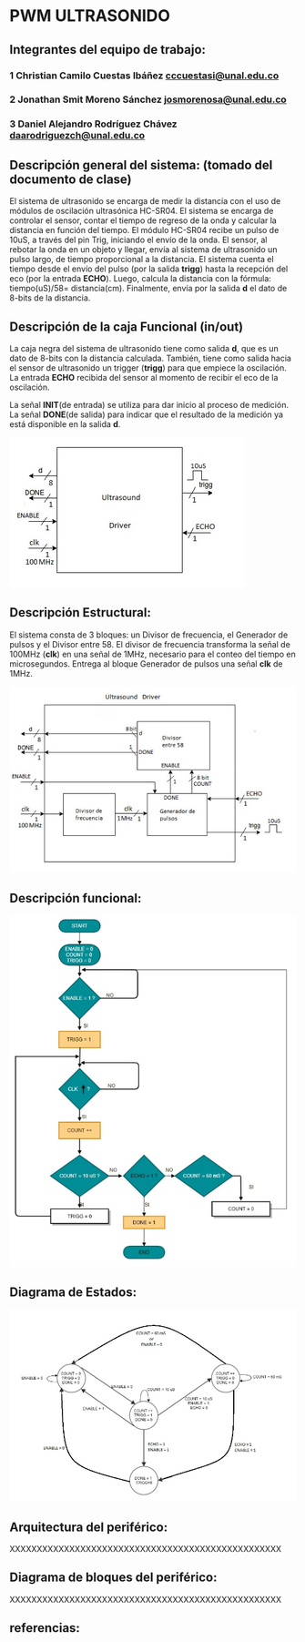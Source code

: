 # PWM ULTRASONIDO

## Integrantes del equipo de trabajo:

### 1 Christian Camilo Cuestas Ibáñez cccuestasi@unal.edu.co
### 2 Jonathan Smit Moreno Sánchez josmorenosa@unal.edu.co
### 3 Daniel Alejandro Rodríguez Chávez daarodriguezch@unal.edu.co
## Descripción general del sistema: (tomado del documento de clase)

El sistema de ultrasonido se encarga de medir la distancia con el uso de módulos de oscilación ultrasónica HC-SR04. El sistema se encarga de controlar el sensor, contar el tiempo de regreso de la onda y calcular la distancia en función del tiempo. El módulo HC-SR04 recibe un pulso de 10uS, a través del pin Trig, iniciando el envío de la onda. El sensor, al rebotar la onda en un objeto y llegar, envía al sistema de ultrasonido un pulso largo, de tiempo proporcional a la distancia. El sistema cuenta el tiempo desde el envío del pulso (por la salida **trigg**) hasta la recepción del eco (por 
la entrada **ECHO**). Luego, calcula la distancia con la fórmula: tiempo(uS)/58= distancia(cm). Finalmente, envía por la salida **d** el dato de 8-bits de la distancia.

## Descripción de la caja Funcional  (in/out)

La caja negra del sistema de ultrasonido tiene como salida **d**, que es un dato de 8-bits con la distancia calculada. También, tiene como salida hacia el sensor de ultrasonido un trigger (**trigg**) para que empiece la oscilación. La entrada **ECHO** recibida del sensor al momento de recibir el eco de la oscilación.

La señal **INIT**(de entrada) se utiliza para dar inicio al proceso de medición. La señal **DONE**(de salida) para indicar que el resultado de la medición ya está disponible en la salida **d**.

![](https://github.com/Fabeltranm/FPGA-Game-D1/blob/master/HW/RTL/08ULTRASONIDO/Version_02/03_document/img/UltrasonidoDiagramaCajaNegra.jpg)

## Descripción Estructural:

El sistema consta de 3 bloques: un Divisor de frecuencia, el Generador de pulsos y el Divisor entre 58. El divisor de frecuencia transforma la señal de 100MHz (**clk**) en una señal de 1MHz, necesario para el conteo del tiempo en microsegundos. Entrega al bloque Generador de pulsos una señal **clk** de 1MHz. 


![](https://github.com/Fabeltranm/FPGA-Game-D1/blob/master/HW/RTL/08ULTRASONIDO/Version_02/03_document/img/UltrasonidoDiagramaEstructural.jpg)

## Descripción funcional:

![](https://github.com/Fabeltranm/FPGA-Game-D1/blob/master/HW/RTL/08ULTRASONIDO/Version_02/03_document/img/Diagrama%20funcional%20generador%20de%20pulsos.jpg)

<!--
El pulso para iniciar, ingresa por **f**, y en **Rm** debe estar en 1, para poderlo recibir; así recibiera una señal cuadrada, se tomará por un pulso, y **Rm** dejará en claro eso. luego, esta pasará por el contador, y equivaldrá a la entrada/salida **S** la cual volverá a mandar un pulso al recibir la señal ultrasónica de vuelta. El contador contabilizará el tiempo en valores iguales de periodo a la de la onda de ultrasonido, y, recibido el pulso de vuelta, dejará de contar y **Ten** estará en 1, la cual indicará disponibilidad del contador para pasar el dato por **T**, de tamaño 10 el bus, y una vez recibido el dato, tendrá confirmación por **Tr** el contador para poder dar disponibilidad, la cual se dará por **Tm**. El que es llamado <i>Traductor</i> por las características de adecuación del dato en dicho módulo. En este el dato recibido será tratado por proporciones, dada la longitud de onda conocida en el sensor (7500m) según el <i>datasheet</i> y su periodo, por lo que, el conteo se adecuará a un valor proporcional al periodo para sacar la relación donde habría una proporcionalidad triangular con la longitud de onda también. El recorrido de la onda es dos (2) veces la distancia que queremos, por ende, el recorrido se divide en 2, y el dato pasa por **R** de tamaño 10 hacia el procesador, con la indicación de **Ren** en 1, para indicar que está disponible el dato, y cuando sea recibido, se recibe un valor de **Tro** en 1, para decir que el dato fue recibido, y la salida **Rm** indicará que estará disponible poniéndose en 1 de nuevo.
-->




## Diagrama de Estados:

![](https://github.com/Fabeltranm/FPGA-Game-D1/blob/master/HW/RTL/08ULTRASONIDO/Version_02/03_document/img/Maquina%20de%20estados%20Ultrasound.jpg)

## Arquitectura del periférico:

XXXXXXXXXXXXXXXXXXXXXXXXXXXXXXXXXXXXXXXXXXXXXXXXXX

## Diagrama de bloques del periférico:

XXXXXXXXXXXXXXXXXXXXXXXXXXXXXXXXXXXXXXXXXXXXXXXXXX

## referencias:
<!--
<ul> 
<li><b>Raúl Alvarez.</b> <i>Cómo Medir Distancias con el Sensor Ultrasónico PING</i>
<p>URL: <a href="url">http://tecbolivia.com/index.php/articulos-y-tutoriales-microcontroladores/17-como-medir-distancias-con-el-sensor-ultrasonico-ping</a></p></li> 
</ul> 
-->

